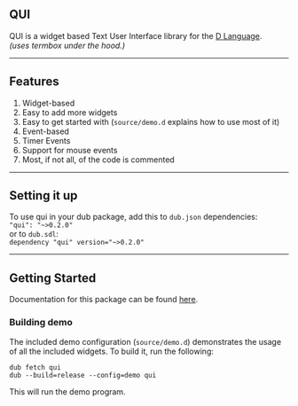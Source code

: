 ## QUI
QUI is a widget based Text User Interface library for the [D Language](http://dlang.org/).  
_(uses termbox under the hood.)_

---

## Features
1. Widget-based
1. Easy to add more widgets
2. Easy to get started with (`source/demo.d` explains how to use most of it)
3. Event-based
4. Timer Events
4. Support for mouse events 
5. Most, if not all, of the code is commented
---

## Setting it up

To use qui in your dub package, add this to `dub.json` dependencies:  
`"qui": "~>0.2.0"`  
or to `dub.sdl`:  
`dependency "qui" version="~>0.2.0"`

---

## Getting Started
Documentation for this package can be found [here](https://qui.dpldocs.info/qui.html).
### Building demo
The included demo configuration (`source/demo.d`) demonstrates the usage of all the included widgets. To build it, run the following:  
```
dub fetch qui
dub --build=release --config=demo qui
```
This will run the demo program.